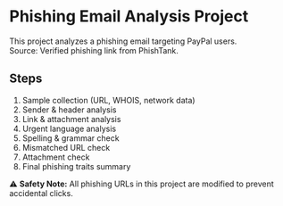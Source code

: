 # Phishing Email Analysis Project

This project analyzes a phishing email targeting PayPal users.  
Source: Verified phishing link from PhishTank.

## Steps
1. Sample collection (URL, WHOIS, network data)
2. Sender & header analysis
3. Link & attachment analysis
4. Urgent language analysis
5. Spelling & grammar check
6. Mismatched URL check
7. Attachment check
8. Final phishing traits summary

⚠️ **Safety Note:** All phishing URLs in this project are modified to prevent accidental clicks.
